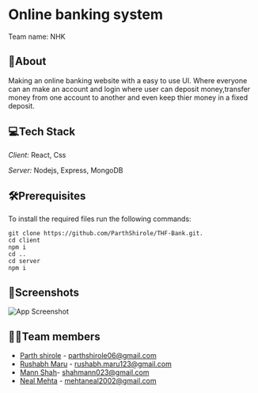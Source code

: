 # Online banking system
Team name: NHK

## 📝About
Making an online banking website with a easy to use UI. Where everyone can an make an account and login where user can deposit money,transfer money from one account to another and even keep thier money in a fixed deposit.

## 💻Tech Stack

*Client:* React, Css

*Server:* Nodejs, Express, MongoDB


##  🛠Prerequisites
To install the required files run the following commands:
```
git clone https://github.com/ParthShirole/THF-Bank.git.  
cd client           
npm i
cd ..
cd server
npm i
```

## 📸Screenshots

![App Screenshot](https://via.placeholder.com/468x300?text=App+Screenshot+Here)


## 🧑‍💻Team members
- [Parth shirole](https://github.com/ParthShirole) - parthshirole06@gmail.com
- [Rushabh Maru](https://github.com/RushabhM03) - rushabh.maru123@gmail.com
- [Mann Shah](https://github.com/sphiinxxxx)- shahmann023@gmail.com
- [Neal Mehta](https://github.com/NealMehtaa) - mehtaneal2002@gmail.com
